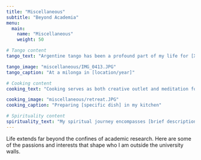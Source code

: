 ```yaml
---
title: "Miscellaneous"
subtitle: "Beyond Academia"
menu:
  main:
    name: "Miscellaneous"
    weight: 50

# Tango content
tango_text: "Argentine tango has been a profound part of my life for [X years]. The dance represents more than just movement—it's about connection, listening, and being present in the moment. From the milongas of Buenos Aires to local dance communities, tango has taught me about vulnerability, partnership, and the poetry of improvised movement. The music of Piazzolla, D'Arienzo, and Pugliese continues to move me, both literally and emotionally."

tango_image: "miscellaneous/IMG_0413.JPG"
tango_caption: "At a milonga in [location/year]"

# Cooking content
cooking_text: "Cooking serves as both creative outlet and meditation for me. I'm particularly drawn to [specific cuisines/techniques], finding joy in the precision of technique and the spontaneity of flavor combinations. Whether it's perfecting a complex sauce, exploring fermentation, or simply preparing a comforting meal for friends, the kitchen is where I find balance between science and art. Food, after all, is one of our most fundamental ways of caring for others."

cooking_image: "miscellaneous/retreat.JPG"
cooking_caption: "Preparing [specific dish] in my kitchen"

# Spirituality content
spirituality_text: "My spiritual journey encompasses [brief description of your spiritual interests/practices]. Whether through meditation, philosophical inquiry, or contemplative practices, I seek to understand the deeper questions of existence and meaning. This exploration complements my academic work, providing a different lens through which to examine questions of human experience and our place in the larger cosmos. I find particular resonance in [specific traditions/practices/philosophers] and their approaches to [specific aspects]."
---
```


Life extends far beyond the confines of academic research. Here are some of the passions and interests that shape who I am outside the university walls.
